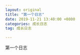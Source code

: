 ```yaml
---
layout: original
title: "第一个日志"
date: 2019-11-21 13:40:00 +0800 
categories: 成长日志
tag: 成长日志

---
```


第一个日志